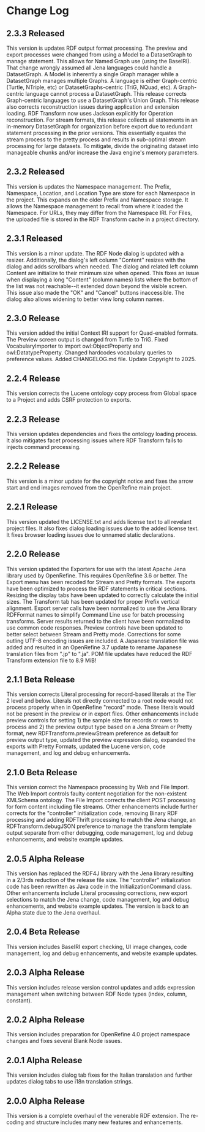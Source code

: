 # Change Log
[//]: # (RDF Transform Version Control)

## 2.3.3 Released
This version is updates RDF output format processing. The preview and export processes were
changed from using a Model to a DatasetGraph to manage statement. This allows for Named Graph
use (using the BaseIRI). That change wrongly assumed all Jena languages could handle a DatasetGraph.
A Model is inherently a single Graph manager while a DatasetGraph manages multiple Graphs. A
language is either Graph-centric (Turtle, NTriple, etc) or DatasetGraphs-centric (TriG, NQuad, etc).
A Graph-centric language cannot process a DatasetGraph. This release corrects Graph-centric
languages to use a DatasetGraph's Union Graph.
This release also corrects reconstruction issues during application and extension loading. RDF
Transform now uses Jackson explicitly for Operation reconstruction.
For stream formats, this release collects all statements in an in-memory DatasetGraph for
organization before export due to redundant statement processing in the prior versions. This
essentially equates the stream process to the pretty process and results in sub-optimal stream
processing for large datasets. To mitigate, divide the originating dataset into manageable chunks
and/or increase the Java engine's memory parameters.

## 2.3.2 Released
This version is updates the Namespace management. The Prefix, Namespace, Location, and
Location Type are store for each Namespace in the project. This expands on the older Prefix
and Namespace storage. It allows the Namespace management to recall from where it loaded the
Namespace. For URLs, they may differ from the Namespace IRI. For Files, the uploaded file is
stored in the RDF Transform cache in a project directory.

## 2.3.1 Released
This version is a minor update. The RDF Node dialog is updated with a resizer. Additionally,
the dialog's left column "Content" resizes with the dialog and adds scrollbars when needed. The
dialog and related left column Content are initialize to their minimum size when opened. This
fixes an issue when displaying a long "Content" (column names) lists where the bottom of the list
was not reachable--it extended down beyond the visible screen. This issue also made the "OK" and
"Cancel" buttons inaccessible. The dialog also allows widening to better view long column names.

## 2.3.0 Release
This version added the initial Context IRI support for Quad-enabled formats. The Preview screen
output is changed from Turtle to TriG. Fixed VocabularyImporter to import owl:ObjectProperty and
owl:DatatypeProperty. Changed hardcodes vocabulary queries to preference values. Added
CHANGELOG.md file. Update Copyright to 2025.

## 2.2.4 Release
This version corrects the Lucene ontology copy process from Global space to a Project and adds
CSRF protection to exports.

## 2.2.3 Release
This version updates dependencies and fixes the ontology loading process. It also mitigates facet
processing issues where RDF Transform fails to injects command processing.

## 2.2.2 Release
This version is a minor update for the copyright notice and fixes the arrow start and end images
removed from the OpenRefine main project.

## 2.2.1 Release
This version updated the LICENSE.txt and adds license text to all revelant project files.
It also fixes dialog loading issues due to the added license text.
It fixes browser loading issues due to unnamed static declarations.

## 2.2.0 Release
This version updated the Exporters for use with the latest Apache Jena library used by
OpenRefine. This requires OpenRefine 3.6 or better. The Export menu has been recoded for Stream
and Pretty formats. The exports have been optimized to process the RDF statements in critical
sections. Resizing the display tabs have been updated to correctly calculate the initial sizes.
The Transform tab has been updated for proper Prefix vertical alignment. Export server calls
have been normalized to use the Jena library RDFFormat names to simplify Command Line use for
batch processing transforms. Server results returned to the client have been normalized to use
common code responses. Preview controls have been updated to better select between Stream and
Pretty mode. Corrections for some outling UTF-8 encoding issues are included. A Japanese
translation file was added and resulted in an OpenRefine 3.7 update to rename Japanese
translation files from ".jp" to ".ja". POM file updates have reduced the RDF Transform
extension file to 8.9 MiB!

## 2.1.1 Beta Release
This version corrects Literal processing for record-based literals at the Tier 2 level and below.
Literals not directly connected to a root node would not process properly when in OpenRefine
"record" mode. These literals would not be present in the preview or in export files. Other
enhancements include preview controls for setting 1) the sample size for records or rows to
process and 2) the preview output type based on a Jena Stream or Pretty format, new
RDFTransform.previewStream preference as default for preview output type, updated the preview
expression dialog, expanded the exports with Pretty Formats, updated the Lucene version, code
management, and log and debug enhancements.

## 2.1.0 Beta Release
This version correct the Namespace processing by Web and File Import. The Web Import controls
faulty content negotiation for the non-existent XMLSchema ontology. The File Import corrects
the client POST processing for form content including file streams. Other enhancements include
further corrects for the "controller" initialization code, removing Binary RDF processing and
adding RDFThrift processing to match the Jena change, an RDFTransform.debugJSON preference to
manage the transform template output separate from other debugging, code management, log and
debug enhancements, and website example updates.

## 2.0.5 Alpha Release
This version has replaced the RDF4J library with the Jena library resulting in a 2/3rds reduction
of the release file size. The "controller" initialization code has been rewritten as Java code in
the InitializationCommand class. Other enhancements include Literal processing corrections, new
export selections to match the Jena change, code management, log and debug enhancements, and
website example updates. The version is back to an Alpha state due to the Jena overhaul.

## 2.0.4 Beta Release
This version includes BaseIRI export checking, UI image changes, code management, log and debug
enhancements, and website example updates.

## 2.0.3 Alpha Release
This version includes release version control updates and adds expression management when switching
between RDF Node types (index, column, constant).

## 2.0.2 Alpha Release
This version includes preparation for OpenRefine 4.0 project namespace changes and fixes several
Blank Node issues.

## 2.0.1 Alpha Release
This version includes dialog tab fixes for the Italian translation and further updates dialog tabs
to use i18n translation strings.

## 2.0.0 Alpha Release
This version is a complete overhaul of the venerable RDF extension.  The re-coding and structure
includes many new features and enhancements.
